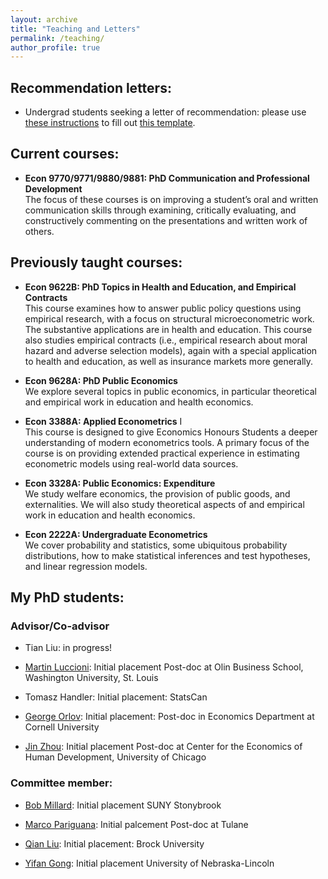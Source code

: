 ```yaml
---
layout: archive
title: "Teaching and Letters"
permalink: /teaching/
author_profile: true
---
```


## Recommendation letters:

* Undergrad students seeking a letter of recommendation: please use [these instructions](/files/teaching/nirav_instructions.pdf) to fill out [this template](/files/teaching/nirav_instructions_template.ods).

## Current courses:

* **Econ 9770/9771/9880/9881: PhD Communication and Professional Development**  
The focus of these courses is on improving a student’s oral and written communication skills through examining, critically evaluating, and constructively commenting on the presentations and written work of others.

## Previously taught courses:

* **Econ 9622B: PhD Topics in Health and Education, and Empirical Contracts**  
This course examines how to answer public policy questions using empirical research, with a focus on structural microeconometric work. The substantive applications are in health and education. This course also studies empirical contracts (i.e., empirical research about moral hazard and adverse selection models), again with a special application to health and education, as well as insurance markets more generally.

* **Econ 9628A: PhD Public Economics**  
We explore several topics in public economics, in particular theoretical and empirical work in education and health economics.

* **Econ 3388A: Applied Econometrics** I  
This course is designed to give Economics Honours Students a deeper understanding of modern econometrics tools. A primary focus of the course is on providing extended practical experience in estimating econometric models using real-world data sources.

* **Econ 3328A: Public Economics: Expenditure**  
We study welfare economics, the provision of public goods, and externalities. We will also study theoretical aspects of and empirical work in education and health economics.

* **Econ 2222A: Undergraduate Econometrics**  
We cover probability and statistics, some ubiquitous probability distributions, how to make statistical inferences and test hypotheses, and linear regression models.


## My PhD students:

### Advisor/Co-advisor

* Tian Liu: in progress!
	
* [Martin Luccioni](https://sites.google.com/view/martinluccioni): Initial placement Post-doc at Olin Business School, Washington University, St. Louis 
	
* Tomasz Handler: Initial placement: StatsCan
	
* [George Orlov](https://sites.google.com/site/orlovecon): Initial placement: Post-doc in Economics Department at Cornell University 
	
* [Jin Zhou](https://sites.google.com/site/jinzhouecon): Initial placement Post-doc at Center for the Economics of Human Development, University of Chicago 
	
	
### Committee member:

* [Bob Millard](https://www.robertgmillard.com): Initial placement SUNY Stonybrook 
	
* [Marco Pariguana](https://www.marcopariguana.com): Initial palcement Post-doc at Tulane 
	
* [Qian Liu](https://sites.google.com/view/qianliu): Initial placement: Brock University 

* [Yifan Gong](https://sites.google.com/view/yifan-gong): Initial placement University of Nebraska-Lincoln 

